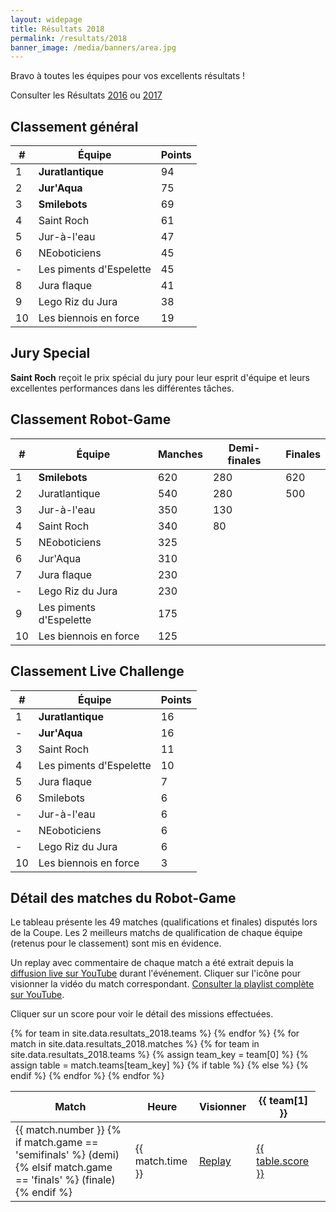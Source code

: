 ```yaml
---
layout: widepage
title: Résultats 2018
permalink: /resultats/2018
banner_image: /media/banners/area.jpg
---
```


<div class="results-page" markdown="1">

<i class="fa fa-trophy" aria-hidden="true"></i>
Bravo à toutes les équipes pour vos excellents résultats !

<i class="fa fa-link" aria-hidden="true"></i>
Consulter les Résultats [2016](/resultats/2016) ou [2017](/resultats/2017)

## Classement général

|  # | Équipe                  | Points |
| -- | ----------------------- | ------ |
|  1 | **Juratlantique**       | 94     |
|  2 | **Jur'Aqua**            | 75     |
|  3 | **Smilebots**           | 69     |
|  4 | Saint Roch              | 61     |
|  5 | Jur-à-l'eau             | 47     |
|  6 | NEoboticiens            | 45     |
|  - | Les piments d'Espelette | 45     |
|  8 | Jura flaque             | 41     |
|  9 | Lego Riz du Jura        | 38     |
| 10 | Les biennois en force   | 19     |

## Jury Special

**Saint Roch** reçoit le prix spécial du jury pour leur esprit d'équipe et leurs excellentes performances dans les différentes tâches.

## Classement Robot-Game

|  # | Équipe                  | Manches | Demi-finales | Finales |
| -- | ----------------------- | ------- | ------------ | ------- |
|  1 | **Smilebots**           | 620     | 280          | 620     |
|  2 | Juratlantique           | 540     | 280          | 500     |
|  3 | Jur-à-l'eau             | 350     | 130          |
|  4 | Saint Roch              | 340     | 80           |
|  5 | NEoboticiens            | 325     |
|  6 | Jur'Aqua                | 310     |
|  7 | Jura flaque             | 230     |
|  - | Lego Riz du Jura        | 230     |
|  9 | Les piments d'Espelette | 175     |
| 10 | Les biennois en force   | 125     |

## Classement Live Challenge

|  # | Équipe                  | Points |
| -- | ----------------------- | ------ |
|  1 | **Juratlantique**       | 16     |
|  - | **Jur'Aqua**            | 16     |
|  3 | Saint Roch              | 11     |
|  4 | Les piments d'Espelette | 10     |
|  5 | Jura flaque             | 7      |
|  6 | Smilebots               | 6      |
|  - | Jur-à-l'eau             | 6      |
|  - | NEoboticiens            | 6      |
|  - | Lego Riz du Jura        | 6      |
| 10 | Les biennois en force   | 3      |

## Détail des matches du Robot-Game

Le tableau présente les 49 matches (qualifications et finales) disputés lors de la Coupe.
Les 2 meilleurs matchs de qualification de chaque équipe (retenus pour le classement) sont mis en évidence.

<i class="fa fa-youtube-play" aria-hidden="true"></i>
Un replay avec commentaire de chaque match a été extrait depuis la [diffusion live sur YouTube](https://www.youtube.com/watch?v=kOHMb3vtT3g) durant l'événement.
Cliquer sur l'icône pour visionner la vidéo du match correspondant.
[Consulter la playlist complète sur YouTube](https://www.youtube.com/playlist?list=PLJd3CiuQpT1zHwuOjspiPtOB4OFWZ0p0e).

<i class="fa fa-mouse-pointer" aria-hidden="true"></i>
Cliquer sur un score pour voir le détail des missions effectuées.

<table>
	<thead>
		<tr>
			<th>Match</th>
			<th>Heure</th>
			<th>Visionner</th>
			{% for team in site.data.resultats_2018.teams %}
			<th class="small-title">{{ team[1] }}</th>
			{% endfor %}
		</tr>
	</thead>
	<tbody>
	    {% for match in site.data.resultats_2018.matches %}
	    <tr>
	        <td>
	            {{ match.number }}
	            {% if match.game == 'semifinals' %}
	            (demi)
	            {% elsif match.game == 'finals' %}
	            (finale)
	            {% endif %}
            </td>
	        <td>{{ match.time }}</td>
	        <td><a title="Replay" href="https://www.youtube.com/watch?v={{ match.youtube }}" data-youtube="{{ match.youtube }}">
	            <i class="fa fa-youtube-play" aria-hidden="true"></i>
	            Replay
            </a></td>
			{% for team in site.data.resultats_2018.teams %}
			{% assign team_key = team[0] %}
			{% assign table = match.teams[team_key] %}
	        {% if table %}
	        <td title="Match {{ match.number }} {{ match.time }}, table {{ table.table }}, équipe {{ team[1] }}{% if table.best %} (meilleur match de qualification){% endif %}"{% if table.best %} class="best-score"{% endif %}>
	            <a href="https://fll-scoreboard-2017.robots-ju.ch/#{{ table.scoreboard | jsonify | xml_escape }}" class="js-scoreboard">{{ table.score }}</a>
            </td>
	        {% else %}
	        <td></td>
	        {% endif %}
	        {% endfor %}
	    </tr>
	    {% endfor %}
	</tbody>
</table>

<div class="content-overlay" id="js-overlay" style="display:none;">
    <div class="overlay-modal">
        <div class="overlay-header">
            <div class="close">Fermer <i class="fa fa-close"></i></div>
        </div>
        <div class="overlay-content" id="js-overlay-content"></div>
        <div class="overlay-footer">
            <a id="js-overlay-link" href="#" target="_blank">Ouvrir dans un nouvel onglet <i class="fa fa-external-link"></i></a>
        </div>
   </div>
</div>

<script>

(function() {
    var o = document.getElementById('js-overlay');
    var oc = document.getElementById('js-overlay-content');
    var ol = document.getElementById('js-overlay-link');

    function closeModal() {
        oc.innerHTML = '';
        o.style.display = 'none';
    }

    [].forEach.call(document.querySelectorAll('[data-youtube]'), function(a) {
        a.addEventListener('click', function(e) {
            e.preventDefault();
            oc.innerHTML = '<iframe width="853" height="480" src="https://www.youtube.com/embed/' + a.dataset.youtube + '" frameborder="0" allowfullscreen></iframe>';
            ol.href = a.href;
            o.style.display = 'block';
        });
    });

    [].forEach.call(document.querySelectorAll('.js-scoreboard'), function(a) {
        a.addEventListener('click', function(e) {
            e.preventDefault();
            oc.innerHTML = '<iframe width="853" height="600" src="' + a.href + '" frameborder="0"></iframe>';
            ol.href = a.href;
            o.style.display = 'block';
        });
    });

    document.querySelector('#js-overlay .close').addEventListener('click', closeModal);
    o.addEventListener('click', function(e) {
        if (e.target === o) {
            closeModal();
        }
    });
})();

</script>

</div>
